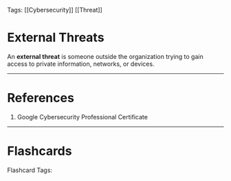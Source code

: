 Tags: [[Cybersecurity]] [[Threat]]

# External Threats

An **external threat** is someone outside the organization trying to gain access to private information, networks, or devices.

---

# References

1. Google Cybersecurity Professional Certificate

---

# Flashcards

Flashcard Tags: 
